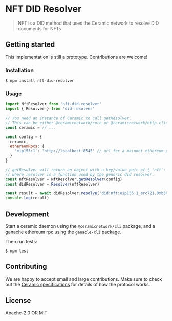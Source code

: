 # NFT DID Resolver

> NFT is a DID method that uses the Ceramic network to resolve DID documents for NFTs

## Getting started

This implementation is still a prototype. Contributions are welcome!

### Installation
```
$ npm install nft-did-resolver
```

### Usage

```js
import NftResolver from 'nft-did-resolver'
import { Resolver } from 'did-resolver'

// You need an instance of Ceramic to call getResolver.
// This can be either @ceramicnetwork/core or @ceramicnetwork/http-client.
const ceramic = // ...

const config = {
  ceramic,
  ethereumRpcs: {
    'eip155:1': 'http://localhost:8545' // url for a mainnet ethereum provider
  }
}

// getResolver will return an object with a key/value pair of { 'nft': resolver }
// where resolver is a function used by the generic did resolver.
const nftResolver = NftResolver.getResolver(config)
const didResolver = Resolver(nftResolver)

const result = await didResolver.resolve('did:nft:eip155.1_erc721.0xb300a43751601bd54ffee7de35929537b28e1488_2')
console.log(result)
```

## Development
Start a ceramic daemon using the `@ceramicnetwork/cli` package, and a ganache ethereum rpc using the `ganacle-cli` package.


Then run tests:
```
$ npm test
```


## Contributing
We are happy to accept small and large contributions. Make sure to check out the [Ceramic specifications](https://github.com/ceramicnetwork/specs) for details of how the protocol works.


## License
Apache-2.0 OR MIT
